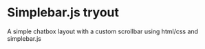 # Simplebar.js tryout
A simple chatbox layout with a custom scrollbar using html/css and simplebar.js
